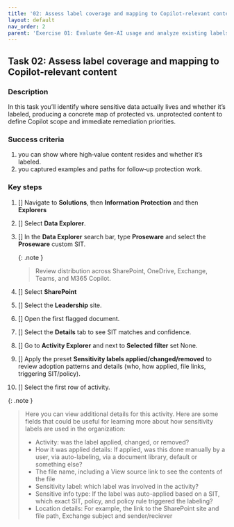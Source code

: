 ```yaml
---
title: '02: Assess label coverage and mapping to Copilot‑relevant content'
layout: default
nav_order: 2
parent: 'Exercise 01: Evaluate Gen‑AI usage and analyze existing labels'
---
```


## Task 02: Assess label coverage and mapping to Copilot‑relevant content


### Description
In this task you’ll identify where sensitive data actually lives and whether it’s labeled, producing a concrete map of protected vs. unprotected content to define Copilot scope and immediate remediation priorities.

### Success criteria
1. you can show where high‑value content resides and whether it’s labeled.
1. you captured examples and paths for follow‑up protection work.

### Key steps

1. [] Navigate to **Solutions**, then **Information Protection** and then **Explorers**

1. [] Select **Data Explorer**.

1. [] In the **Data Explorer** search bar, type **Proseware** and select the **Proseware** custom SIT. 

   {: .note } 
   > Review distribution across SharePoint, OneDrive, Exchange, Teams, and M365 Copilot.

1. [] Select **SharePoint**

1. [] Select the **Leadership** site.

1. [] Open the first flagged document.

1. [] Select the **Details** tab to see SIT matches and confidence.

1. [] Go to **Activity Explorer** and next to **Selected filter** set None. 

1. [] Apply the preset **Sensitivity labels applied/changed/removed** to review adoption patterns and details (who, how applied, file links, triggering SIT/policy).

1. [] Select the first row of activity.

{: .note }
> Here you can view additional details for this activity. Here are some fields that could be useful for learning more about how sensitivity labels are used in the organization:
> - Activity: was the label applied, changed, or removed?
> - How it was applied details: If applied, was this done manually by a user, via auto-labeling, via a document library, default or something else?
> - The file name, including a View source link to see the contents of the file
> - Sensitivity label: which label was involved in the activity?
> - Sensitive info type: If the label was auto-applied based on a SIT, which exact SIT, policy, and policy rule triggered the labeling?
> - Location details: For example, the link to the SharePoint site and file path, Exchange subject and sender/reciever